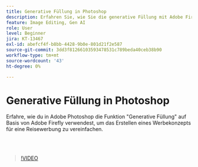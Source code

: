```yaml
---
title: Generative Füllung in Photoshop
description: Erfahren Sie, wie Sie die generative Füllung mit Adobe Firefly verwenden.
feature: Image Editing, Gen AI
role: User
level: Beginner
jira: KT-13467
exl-id: abefcf4f-b8bb-4428-9b0e-801d21f2e587
source-git-commit: 3dd3f81266103593478531c789beda40ceb38b90
workflow-type: tm+mt
source-wordcount: '43'
ht-degree: 0%

---
```


# Generative Füllung in Photoshop

Erfahre, wie du in Adobe Photoshop die Funktion &quot;Generative Füllung&quot; auf Basis von Adobe Firefly verwendest, um das Erstellen eines Werbekonzepts für eine Reisewerbung zu vereinfachen.

<br> 

>[!VIDEO](https://video.tv.adobe.com/v/3448543?quality=12&learn=on&hidetitle=true&captions=ger)
